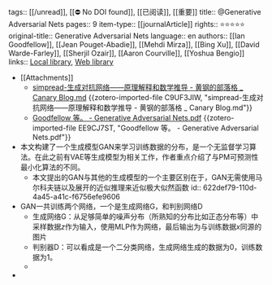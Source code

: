 tags:: [[/unread]], [[⛔ No DOI found]], [[已阅读]], [[重要]]
title:: @Generative Adversarial Nets
pages:: 9
item-type:: [[journalArticle]]
rights:: ⭐⭐⭐⭐⭐
original-title:: Generative Adversarial Nets
language:: en
authors:: [[Ian Goodfellow]], [[Jean Pouget-Abadie]], [[Mehdi Mirza]], [[Bing Xu]], [[David Warde-Farley]], [[Sherjil Ozair]], [[Aaron Courville]], [[Yoshua Bengio]]
links:: [Local library](zotero://select/library/items/4VKWL8QI), [Web library](https://www.zotero.org/users/8746250/items/4VKWL8QI)

- [[Attachments]]
	- [simpread-生成对抗网络——原理解释和数学推导 - 黄钢的部落格 _ Canary Blog.md](zotero://select/library/items/C9UF3JIW) {{zotero-imported-file C9UF3JIW, "simpread-生成对抗网络——原理解释和数学推导 - 黄钢的部落格 _ Canary Blog.md"}}
	- [Goodfellow 等。 - Generative Adversarial Nets.pdf](zotero://select/library/items/EE9CJ7ST) {{zotero-imported-file EE9CJ7ST, "Goodfellow 等。 - Generative Adversarial Nets.pdf"}}
- 本文构建了一个生成模型GAN来学习训练数据的分布，是一个无监督学习算法。在此之前有VAE等生成模型为相关工作，作者重点介绍了与PM可预测性最小化算法的不同。
	- 本文提出的GAN与其他的生成模型的一个主要区别在于，GAN无需使用马尔科夫链以及展开的近似推理来近似极大似然函数
	  id:: 622def79-110d-4a45-a41c-f6756efe9606
- GAN一共训练两个网络，一个是生成网络G，和判别网络D
	- 生成网络G：从足够简单的噪声分布（所熟知的分布比如正态分布等）中采样数据$z$作为输入，使用MLP作为网络，最后输出为与训练数据$x$同源的图片
	- 判别器D：可以看成是一个二分类网络，生成网络生成的数据为0，训练数据为1。
	-
-